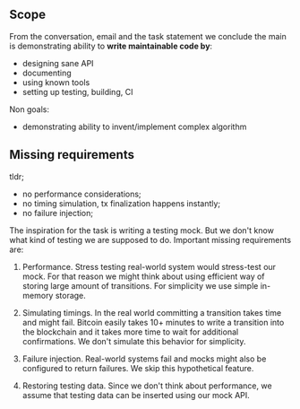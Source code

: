 ## Scope

From the conversation, email and the task statement we conclude the main is
demonstrating ability to **write maintainable code by**:
+ designing sane API
+ documenting
+ using known tools
+ setting up testing, building, CI

Non goals:
+ demonstrating ability to invent/implement complex algorithm

## Missing requirements

tldr;
+ no performance considerations;
+ no timing simulation, tx finalization happens instantly;
+ no failure injection;

The inspiration for the task is writing a testing mock. But we don't know what
kind of testing we are supposed to do. Important missing requirements are:
1. Performance. Stress testing real-world system would stress-test our mock. For
   that reason we might think about using efficient way of storing large amount
   of transitions. For simplicity we use simple in-memory storage.

2. Simulating timings. In the real world committing a transition takes time and
   might fail. Bitcoin easily takes 10+ minutes to write a transition into the
   blockchain and it takes more time to wait for additional confirmations. We
   don't simulate this behavior for simplicity.

3. Failure injection. Real-world systems fail and mocks might also be configured
   to return failures. We skip this hypothetical feature.

4. Restoring testing data. Since we don't think about performance, we assume
   that testing data can be inserted using our mock API.
